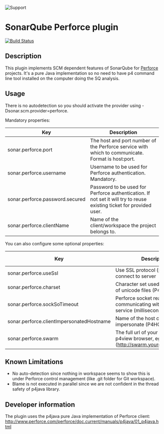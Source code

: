 ![Support](https://img.shields.io/badge/Support-Best%20Effort-yellow.svg)

# SonarQube Perforce plugin
[![Build Status](https://api.travis-ci.org/eidosmontreal/sonar-scm-perforce.svg?branch=sonarqube-v8)](https://travis-ci.org/eidosmontreal/sonar-scm-perforce)

## Description
This plugin implements SCM dependent features of SonarQube for [Perforce](http://www.perforce.com/) projects. It's a pure Java implementation so no need to have p4 command line tool installed on the computer doing the SQ analysis.

## Usage
There is no autodetection so you should activate the provider using -Dsonar.scm.provider=perforce.

Mandatory properties:

Key | Description
--- | -----------
sonar.perforce.port | The host and port number of the Perforce service with which to communicate. Format is host:port.
sonar.perforce.username | Username to be used for Perforce authentication. Mandatory.
sonar.perforce.password.secured | Password to be used for Perforce authentication. If not set it will try to reuse existing ticket for provided user.
sonar.perforce.clientName | Name of the client/workspace the project belongs to.

You can also configure some optional properties:

Key | Description | Default value
--- | ----------- | -------------
sonar.perforce.useSsl | Use SSL protocol (p4javassl://) to connect to server | false
sonar.perforce.charset | Character set used for translation of unicode files (P4CHARSET)
sonar.perforce.sockSoTimeout | Perforce socket read timeout for communicating with the Perforce service (milliseconds) | 30000 (30s)
sonar.perforce.clientImpersonatedHostname | Name of the host computer to impersonate (P4HOST) |
sonar.perforce.swarm | The full url of your swarm or p4view browser, eg (http://swarm.yourcompany.com/) |

## Known Limitations
* No auto-detection since nothing in workspace seems to show this is under Perforce control management (like .git folder for Git workspace).
* Blame is not executed in parallel since we are not confident in the thread safety of p4java library.

## Developer information
The plugin uses the p4java pure Java implementation of Perforce client: http://www.perforce.com/perforce/doc.current/manuals/p4java/01_p4java.html
